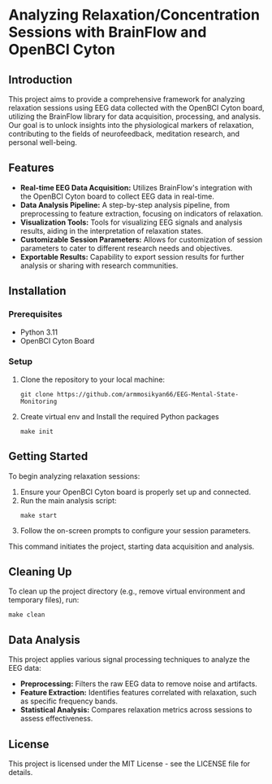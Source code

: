 # Analyzing Relaxation/Concentration Sessions with BrainFlow and OpenBCI Cyton

## Introduction

This project aims to provide a comprehensive framework for analyzing relaxation sessions using EEG data collected with the OpenBCI Cyton board, utilizing the BrainFlow library for data acquisition, processing, and analysis. Our goal is to unlock insights into the physiological markers of relaxation, contributing to the fields of neurofeedback, meditation research, and personal well-being.

## Features

- **Real-time EEG Data Acquisition:** Utilizes BrainFlow's integration with the OpenBCI Cyton board to collect EEG data in real-time.
- **Data Analysis Pipeline:** A step-by-step analysis pipeline, from preprocessing to feature extraction, focusing on indicators of relaxation.
- **Visualization Tools:** Tools for visualizing EEG signals and analysis results, aiding in the interpretation of relaxation states.
- **Customizable Session Parameters:** Allows for customization of session parameters to cater to different research needs and objectives.
- **Exportable Results:** Capability to export session results for further analysis or sharing with research communities.

## Installation

### Prerequisites

- Python 3.11
- OpenBCI Cyton Board

### Setup

1. Clone the repository to your local machine:
   ```
   git clone https://github.com/armmosikyan66/EEG-Mental-State-Monitoring
   ```
2. Create virtual env and Install the required Python packages
   ```
   make init
   ```

## Getting Started

To begin analyzing relaxation sessions:

1. Ensure your OpenBCI Cyton board is properly set up and connected.
2. Run the main analysis script:
   ```
   make start
   ```
3. Follow the on-screen prompts to configure your session parameters.


This command initiates the project, starting data acquisition and analysis.

## Cleaning Up

To clean up the project directory (e.g., remove virtual environment and temporary files), run:

```
make clean
```
## Data Analysis

This project applies various signal processing techniques to analyze the EEG data:

- **Preprocessing:** Filters the raw EEG data to remove noise and artifacts.
- **Feature Extraction:** Identifies features correlated with relaxation, such as specific frequency bands.
- **Statistical Analysis:** Compares relaxation metrics across sessions to assess effectiveness.

## License

This project is licensed under the MIT License - see the LICENSE file for details.
